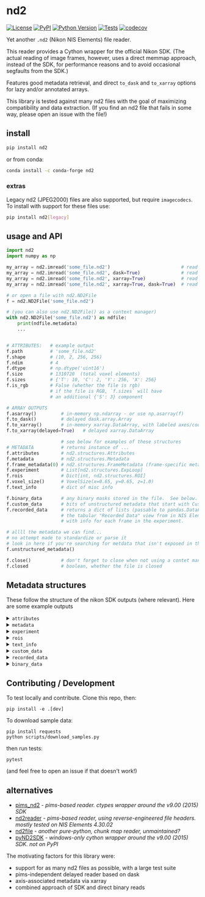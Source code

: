 # nd2

[![License](https://img.shields.io/pypi/l/nd2.svg?color=green)](https://github.com/tlambert03/nd2/raw/main/LICENSE)
[![PyPI](https://img.shields.io/pypi/v/nd2.svg?color=green)](https://pypi.org/project/nd2)
[![Python Version](https://img.shields.io/pypi/pyversions/nd2.svg?color=green)](https://python.org)
[![Tests](https://github.com/tlambert03/nd2/actions/workflows/ci.yml/badge.svg)](https://github.com/tlambert03/nd2/actions/workflows/ci.yml)
[![codecov](https://codecov.io/gh/tlambert03/nd2/branch/main/graph/badge.svg)](https://codecov.io/gh/tlambert03/nd2)

Yet another `.nd2` (Nikon NIS Elements) file reader.

This reader provides a Cython wrapper for the official Nikon SDK.
(The actual reading of image frames, however, uses a direct memmap approach, instead of the SDK,
for performance reasons and to avoid occasional segfaults from the SDK.)

Features good metadata retrieval, and direct `to_dask` and `to_xarray` options for lazy and/or annotated arrays.

This library is tested against many nd2 files with the goal of maximizing compatibility and data extraction.
(If you find an nd2 file that fails in some way, please open an issue with the file!)

## install

```sh
pip install nd2
```

or from conda:

```sh
conda install -c conda-forge nd2
```

### extras

Legacy nd2 (JPEG2000) files are also supported, but require `imagecodecs`.  To install with support for these files use:

```sh
pip install nd2[legacy]
```

## usage and API

```python
import nd2
import numpy as np

my_array = nd2.imread('some_file.nd2')                          # read to numpy array
my_array = nd2.imread('some_file.nd2', dask=True)               # read to dask array
my_array = nd2.imread('some_file.nd2', xarray=True)             # read to xarray
my_array = nd2.imread('some_file.nd2', xarray=True, dask=True)  # read file to dask-xarray

# or open a file with nd2.ND2File
f = nd2.ND2File('some_file.nd2')

# (you can also use nd2.ND2File() as a context manager)
with nd2.ND2File('some_file.nd2') as ndfile:
    print(ndfile.metadata)
    ...


# ATTRIBUTES:   # example output
f.path          # 'some_file.nd2'
f.shape         # (10, 2, 256, 256)
f.ndim          # 4
f.dtype         # np.dtype('uint16')
f.size          # 1310720  (total voxel elements)
f.sizes         # {'T': 10, 'C': 2, 'Y': 256, 'X': 256}
f.is_rgb        # False (whether the file is rgb)
                # if the file is RGB, `f.sizes` will have
                # an additional {'S': 3} component

# ARRAY OUTPUTS
f.asarray()         # in-memory np.ndarray - or use np.asarray(f)
f.to_dask()         # delayed dask.array.Array
f.to_xarray()       # in-memory xarray.DataArray, with labeled axes/coords
f.to_xarray(delayed=True)   # delayed xarray.DataArray

                    # see below for examples of these structures
# METADATA          # returns instance of ...
f.attributes        # nd2.structures.Attributes
f.metadata          # nd2.structures.Metadata
f.frame_metadata(0) # nd2.structures.FrameMetadata (frame-specific meta)
f.experiment        # List[nd2.structures.ExpLoop]
f.rois              # Dict[int, nd2.structures.ROI]
f.voxel_size()      # VoxelSize(x=0.65, y=0.65, z=1.0)
f.text_info         # dict of misc info

f.binary_data       # any binary masks stored in the file.  See below.
f.custom_data       # bits of unstructured metadata that start with CustomData
f.recorded_data     # returns a dict of lists (passable to pandas.DataFrame) that
                    # the tabular "Recorded Data" view from in NIS Elements/Viewer
                    # with info for each frame in the experiment.

# allll the metadata we can find...
# no attempt made to standardize or parse it
# look in here if you're searching for metdata that isn't exposed in the above
f.unstructured_metadata()

f.close()           # don't forget to close when not using a contet manager!
f.closed            # boolean, whether the file is closed
```

## Metadata structures

These follow the structure of the nikon SDK outputs (where relevant).
Here are some example outputs

<details>

<summary><code>attributes</code></summary>

```python
Attributes(
    bitsPerComponentInMemory=16,
    bitsPerComponentSignificant=16,
    componentCount=2,
    heightPx=32,
    pixelDataType='unsigned',
    sequenceCount=60,
    widthBytes=128,
    widthPx=32,
    compressionLevel=None,
    compressionType=None,
    tileHeightPx=None,
    tileWidthPx=None,
    channelCount=2
)
```

</details>

<details>

<summary><code>metadata</code></summary>

*Note: the `metadata` for legacy (JPEG2000) files will be a plain unstructured dict.*

```python
Metadata(
    contents=Contents(channelCount=2, frameCount=60),
    channels=[
        Channel(
            channel=ChannelMeta(name='Widefield Green', index=0, colorRGB=65371, emissionLambdaNm=535.0, excitationLambdaNm=None),
            loops=LoopIndices(NETimeLoop=None, TimeLoop=0, XYPosLoop=1, ZStackLoop=2),
            microscope=Microscope(
                objectiveMagnification=10.0,
                objectiveName='Plan Fluor 10x Ph1 DLL',
                objectiveNumericalAperture=0.3,
                zoomMagnification=1.0,
                immersionRefractiveIndex=1.0,
                projectiveMagnification=None,
                pinholeDiameterUm=None,
                modalityFlags=['fluorescence']
            ),
            volume=Volume(
                axesCalibrated=[True, True, True],
                axesCalibration=[0.652452890023035, 0.652452890023035, 1.0],
                axesInterpretation=(
                    <AxisInterpretation.distance: 'distance'>,
                    <AxisInterpretation.distance: 'distance'>,
                    <AxisInterpretation.distance: 'distance'>
                ),
                bitsPerComponentInMemory=16,
                bitsPerComponentSignificant=16,
                cameraTransformationMatrix=[-0.9998932296054086, -0.014612644841559427, 0.014612644841559427, -0.9998932296054086],
                componentCount=1,
                componentDataType='unsigned',
                voxelCount=[32, 32, 5],
                componentMaxima=[0.0],
                componentMinima=[0.0],
                pixelToStageTransformationMatrix=None
            )
        ),
        Channel(
            channel=ChannelMeta(name='Widefield Red', index=1, colorRGB=22015, emissionLambdaNm=620.0, excitationLambdaNm=None),
            loops=LoopIndices(NETimeLoop=None, TimeLoop=0, XYPosLoop=1, ZStackLoop=2),
            microscope=Microscope(
                objectiveMagnification=10.0,
                objectiveName='Plan Fluor 10x Ph1 DLL',
                objectiveNumericalAperture=0.3,
                zoomMagnification=1.0,
                immersionRefractiveIndex=1.0,
                projectiveMagnification=None,
                pinholeDiameterUm=None,
                modalityFlags=['fluorescence']
            ),
            volume=Volume(
                axesCalibrated=[True, True, True],
                axesCalibration=[0.652452890023035, 0.652452890023035, 1.0],
                axesInterpretation=(
                    <AxisInterpretation.distance: 'distance'>,
                    <AxisInterpretation.distance: 'distance'>,
                    <AxisInterpretation.distance: 'distance'>
                ),
                bitsPerComponentInMemory=16,
                bitsPerComponentSignificant=16,
                cameraTransformationMatrix=[-0.9998932296054086, -0.014612644841559427, 0.014612644841559427, -0.9998932296054086],
                componentCount=1,
                componentDataType='unsigned',
                voxelCount=[32, 32, 5],
                componentMaxima=[0.0],
                componentMinima=[0.0],
                pixelToStageTransformationMatrix=None
            )
        )
    ]
)
```

</details>

<details>

<summary><code>experiment</code></summary>

```python
[
    TimeLoop(
        count=3,
        nestingLevel=0,
        parameters=TimeLoopParams(
            startMs=0.0,
            periodMs=1.0,
            durationMs=0.0,
            periodDiff=PeriodDiff(avg=16278.339965820312, max=16411.849853515625, min=16144.830078125)
        ),
        type='TimeLoop'
    ),
    XYPosLoop(
        count=4,
        nestingLevel=1,
        parameters=XYPosLoopParams(
            isSettingZ=True,
            points=[
                Position(stagePositionUm=[26950.2, -1801.6000000000001, 498.46000000000004], pfsOffset=None, name=None),
                Position(stagePositionUm=[31452.2, -1801.6000000000001, 670.7], pfsOffset=None, name=None),
                Position(stagePositionUm=[35234.3, 2116.4, 664.08], pfsOffset=None, name=None),
                Position(stagePositionUm=[40642.9, -3585.1000000000004, 555.12], pfsOffset=None, name=None)
            ]
        ),
        type='XYPosLoop'
    ),
    ZStackLoop(count=5, nestingLevel=2, parameters=ZStackLoopParams(homeIndex=2, stepUm=1.0, bottomToTop=True, deviceName='Ti2 ZDrive'), type='ZStackLoop')
]
```

</details>

<details>

<summary><code>rois</code></summary>

ROIs found in the metadata are available at `ND2File.rois`, which is a
`dict` of `nd2.structures.ROI` objects, keyed by the ROI ID:

```python
{
    1: ROI(
        id=1,
        info=RoiInfo(
            shapeType=<RoiShapeType.Rectangle: 3>,
            interpType=<InterpType.StimulationROI: 4>,
            cookie=1,
            color=255,
            label='',
            stimulationGroup=0,
            scope=1,
            appData=0,
            multiFrame=False,
            locked=False,
            compCount=2,
            bpc=16,
            autodetected=False,
            gradientStimulation=False,
            gradientStimulationBitDepth=0,
            gradientStimulationLo=0.0,
            gradientStimulationHi=0.0
        ),
        guid='{87190352-9B32-46E4-8297-C46621C1E1EF}',
        animParams=[
            AnimParam(
                timeMs=0.0,
                enabled=1,
                centerX=-0.4228425369685782,
                centerY=-0.5194951478743071,
                centerZ=0.0,
                rotationZ=0.0,
                boxShape=BoxShape(
                    sizeX=0.21256931608133062,
                    sizeY=0.21441774491682075,
                    sizeZ=0.0
                ),
                extrudedShape=ExtrudedShape(sizeZ=0, basePoints=[])
            )
        ]
    ),
    ...
}
```

</details>

<details>

<summary><code>text_info</code></summary>

```python
{
    'capturing': 'Flash4.0, SN:101412\r\nSample 1:\r\n  Exposure: 100 ms\r\n  Binning: 1x1\r\n  Scan Mode: Fast\r\nSample 2:\r\n  Exposure: 100 ms\r\n  Binning: 1x1\r\n  Scan Mode: Fast',
    'date': '9/28/2021  9:41:27 AM',
    'description': 'Metadata:\r\nDimensions: T(3) x XY(4) x λ(2) x Z(5)\r\nCamera Name: Flash4.0, SN:101412\r\nNumerical Aperture: 0.3\r\nRefractive Index: 1\r\nNumber of Picture Planes: 2\r\nPlane #1:\r\n Name: Widefield Green\r\n Component Count: 1\r\n Modality: Widefield Fluorescence\r\n Camera Settings:   Exposure: 100 ms\r\n  Binning: 1x1\r\n  Scan Mode: Fast\r\n Microscope Settings:   Nikon Ti2, FilterChanger(Turret-Lo): 3 (FITC)\r\n  Nikon Ti2, Shutter(FL-Lo): Open\r\n  Nikon Ti2, Shutter(DIA LED): Closed\r\n  Nikon Ti2, Illuminator(DIA): Off\r\n  Nikon Ti2, Illuminator(DIA) Iris intensity: 3.0\r\n  Analyzer Slider: Extracted\r\n  Analyzer Cube: Extracted\r\n  Condenser: 1 (Shutter)\r\n  PFS, state: On\r\n  PFS, offset: 7959\r\n  PFS, mirror: Inserted\r\n  PFS, Dish Type: Glass\r\n  Zoom: 1.00x\r\n  Sola, Shutter(Sola): Active\r\n  Sola, Illuminator(Sola) Voltage: 100.0\r\nPlane #2:\r\n Name: Widefield Red\r\n Component Count: 1\r\n Modality: Widefield Fluorescence\r\n Camera Settings:   Exposure: 100 ms\r\n  Binning: 1x1\r\n  Scan Mode: Fast\r\n Microscope Settings:   Nikon Ti2, FilterChanger(Turret-Lo): 4 (TRITC)\r\n  Nikon Ti2, Shutter(FL-Lo): Open\r\n  Nikon Ti2, Shutter(DIA LED): Closed\r\n  Nikon Ti2, Illuminator(DIA): Off\r\n  Nikon Ti2, Illuminator(DIA) Iris intensity: 1.5\r\n  Analyzer Slider: Extracted\r\n  Analyzer Cube: Extracted\r\n  Condenser: 1 (Shutter)\r\n  PFS, state: On\r\n  PFS, offset: 7959\r\n  PFS, mirror: Inserted\r\n  PFS, Dish Type: Glass\r\n  Zoom: 1.00x\r\n  Sola, Shutter(Sola): Active\r\n  Sola, Illuminator(Sola) Voltage: 100.0\r\nTime Loop: 3\r\n- Equidistant (Period 1 ms)\r\nZ Stack Loop: 5\r\n- Step: 1 µm\r\n- Device: Ti2 ZDrive',
    'optics': 'Plan Fluor 10x Ph1 DLL'
}
```

</details>

<details>

<summary><code>custom_data</code></summary>

No attempt is made to parse this data.  It will vary from file to file, but you may find something useful here:

```python
{
    'StreamDataV1_0': {
        'Vector_StreamAnalogIn': '',
        'Vector_StreamDigitalIn': '',
        'Vector_AnalogIn': '',
        'Vector_DigitalIn': '',
        'Vector_Other': '',
        'Vector_StreamAnalogOut': '',
        'Vector_StreamDigitalOut': '',
        'Vector_AnalogOut': '',
        'Vector_DigitalOut': ''
    },
    'NDControlV1_0': {
        'NDControl': {
            'LoopState': {'no_name': [529, 529, 529, 529, 529]},
            'PlayFPS': {'no_name': [20.0, 20.0, 0.0, 20.0, 0.0]},
            'LoopSize': {'no_name': [3, 4, 0, 5, 0]},
            'LoopPosition': {'no_name': [2, 3, 0, 4, 0]},
            'LoopSelection': {'no_name': [b'AAAA', b'AAAAAA==', b'', b'AAAAAAA=', b'']},
            'LoopRangeSelection': {'no_name': [b'AQEB', b'AQEBAQ==', b'', b'AQEBAQE=', b'']},
            'LoopEventSelection': {'no_name': [b'AAAA', b'AAAAAA==', b'', b'AAAAAAA=', b'']},
            'FramesInRange': '',
            'LoopStep': {'no_name': [0, 0, 0, 0, 0]},
            'UserEventType': 2,
            'SelectionStyle': 0,
            'FramesBefore': 2,
            'FramesAfter': 1,
            'TimeBefore': 1.0,
            'TimeAfter': 1.0
        }
    },
    'LUTDataV1_0': {
        'ViewLut': True,
        'LutParam': {
            'Gradient': 0,
            'GradientBrightField': 0,
            'MinSrc': 0,
            'MaxSrc': 65535,
            'GammaSrc': 1.0,
            'MinDst': 0,
            'MaxDst': 65535,
            'ColorSpace': 4,
            'Representation': 0,
            'LutComponentCount': 2,
            'GroupCount': 1,
            'CompLutParam': {
                '00': {'MinSrc': [82, 0.0], 'MaxSrc': [113, 1.0], 'GammaSrc': 1.0, 'MinDst': 0, 'MaxDst': 65535, 'Group': 0},
                '01': {'MinSrc': [82, 0.0], 'MaxSrc': [114, 1.0], 'GammaSrc': 1.0, 'MinDst': 0, 'MaxDst': 65535, 'Group': 0},
                '02': {'MinSrc': [0, 0.0], 'MaxSrc': [65535, 1.0], 'GammaSrc': 1.0, 'MinDst': 0, 'MaxDst': 65535, 'Group': 0}
            },
            'LutDataSpectral': {
                'GainTrueColor': 1.0,
                'OffsetTrueColor': 0.0,
                'GainGrayScale': 1.0,
                'OffsetGrayScal': 0.0,
                'SpectralColorMode': 0,
                'Group00': {
                    'ColorGroup': 16711680,
                    'ColorCustom': 16711680,
                    'GainCustom': 1.0,
                    'OffsetCustom': 0.0,
                    'GainGrouped': 1.0,
                    'OffsetGrouped': 0.0
                }
            }
        },
        'EnableAutoContrast': True,
        'EnableAutoWhite': True,
        'AutoWhiteColor': 16777215,
        'RatioDesc': {
            'Numer': 0,
            'Denom': 1,
            'NumOffset': 0,
            'DenOffset': 0,
            'Min': 0.0,
            'Max': 2.0,
            'BkgndSize': 0,
            'Calibrated': True,
            'Cal.dKd': 224.0,
            'Cal.dVisc': 1.0,
            'Cal.dFmin': 255.0,
            'Cal.dFmax': 1.0,
            'Cal.dRmin': 0.0,
            'Cal.dRmax': 2.0,
            'Cal.dTMeasCalMin': 0.0,
            'Cal.dTMeasCalMax': 0.0,
            'PickFromGraph': True,
            'RatioViewEnabled': True
        },
        'GraphSelected': -1,
        'GraphVerticalSplit': True,
        'GrayGraph': True,
        'ShowAllComp': True,
        'ShowSpectralGraph': True,
        'GraphScale': 0,
        'GraphZoom00': 1.0,
        'GraphOffset00': 0.0,
        'GraphZoom01': 1.0,
        'GraphOffset01': 0.0,
        'GraphZoom02': 1.0,
        'GraphOffset02': 0.0
    },
    'GrabberCameraSettingsV1_0': {
        'GrabberCameraSettings': {
            'CameraUniqueName': 'Hamamatsu C11440-22C SN:101412',
            'CameraUserName': 'Flash4.0, SN:101412',
            'CameraFamilyName': 'ecmC11440_22C',
            'OverloadedUniqueName': '',
            'ModifiedAtJDN': 2459486.07103009,
            'FormatFast': {
                'Desc': {
                    'UniqueName': 'FMT 1x1 16',
                    'Interpretation': 1,
                    'FQModeUsage': 15,
                    'CanExecAsyncSampleGet': True,
                    'Fps': 30.00300030003,
                    'Sensitivity': 1.0,
                    'SensorPixels': {'cx': 2048, 'cy': 2044},
                    'SensorMicrons': {'cx': 13312, 'cy': 13286},
                    'SensorMin': {'cx': 4, 'cy': 4},
                    'SensorStep': {'cx': 2, 'cy': 2},
                    'BinningX': 1.0,
                    'BinningY': 1.0,
                    'SensorSource': {'left': 0, 'top': 0, 'right': 2048, 'bottom': 2044},
                    'FormatText': '16-bit - No Binning',
                    'FormatDesc': '16-bit - No Binning (30.0 FPS)',
                    'CamCorrReq': True,
                    'Comp': 1,
                    'Bpc': 16,
                    'UsageFlags': 1
                },
                'SensorUser': {'left': 512, 'top': 512, 'right': 544, 'bottom': 544}
            },
            'FormatQuality': {
                'Desc': {
                    'UniqueName': 'FMT 1x1 16',
                    'Interpretation': 1,
                    'FQModeUsage': 15,
                    'CanExecAsyncSampleGet': True,
                    'Fps': 30.00300030003,
                    'Sensitivity': 1.0,
                    'SensorPixels': {'cx': 2048, 'cy': 2044},
                    'SensorMicrons': {'cx': 13312, 'cy': 13286},
                    'SensorMin': {'cx': 4, 'cy': 4},
                    'SensorStep': {'cx': 2, 'cy': 2},
                    'BinningX': 1.0,
                    'BinningY': 1.0,
                    'SensorSource': {'left': 0, 'top': 0, 'right': 2048, 'bottom': 2044},
                    'FormatText': '16-bit - No Binning',
                    'FormatDesc': '16-bit - No Binning (30.0 FPS)',
                    'CamCorrReq': True,
                    'Comp': 1,
                    'Bpc': 16,
                    'UsageFlags': 1
                },
                'SensorUser': {'left': 512, 'top': 512, 'right': 544, 'bottom': 544}
            },
            'PropertiesFast': {
                'Exposure': 100.0,
                'LiveSpeedUp': 1,
                'CaptureQuality': 75,
                'CaptureMaxExposure': 10000.0,
                'QuantilRelative': True,
                'QuantilPromile': 0.1,
                'QuantilPixels': 100,
                'EnableAutoExposure': True,
                'ScanMode': 2,
                'Average': 1,
                'Integrate': 1,
                'AverageToQuality': 0.0,
                'AverageCH': '',
                'IntegrateCH': '',
                'AverageToQualityCH': '',
                'IntegrateToQualityCH': '',
                'FlexibleHeight': -1,
                'Negate': 0,
                'MultiExcitation': ''
            },
            'PropertiesFast_Extra': {'PropGroupCount': 0, 'PropGroupUsageArray': {}, 'PropGroupNameArray': {}},
            'PropertiesQuality': {
                'Exposure': 100.0,
                'LiveSpeedUp': 1,
                'CaptureQuality': 75,
                'CaptureMaxExposure': 10000.0,
                'QuantilRelative': True,
                'QuantilPromile': 0.1,
                'QuantilPixels': 100,
                'EnableAutoExposure': True,
                'ScanMode': 2,
                'Average': 1,
                'Integrate': 1,
                'AverageToQuality': 0.0,
                'AverageCH': '',
                'IntegrateCH': '',
                'AverageToQualityCH': '',
                'IntegrateToQualityCH': '',
                'FlexibleHeight': -1,
                'Negate': 0,
                'MultiExcitation': ''
            },
            'PropertiesQuality_Extra': {
                'PropGroupCount': 1,
                'PropGroupUsageArray': {'0': 0},
                'PropGroupNameArray': {'0': 'Use Stored ROI'}
            },
            'Metadata': {
                'Key': 'MV=0,TA=0,CH=1',
                'ChannelCount': 1,
                'Channels': {
                    'Channel_0': {
                        'Color': 22015,
                        'Name': 'Widefield Red',
                        'EmWavelength': 620.0,
                        'ChannelIsActive': True,
                        'ExWavelength': 540.5,
                        'MaxSaturatedValue': 4294967295
                    }
                }
            },
            'LightPath': {
                'TypeID': 0,
                'ExcitationSourceKey': 'LIGHT-EPI',
                'ExcitationSourceName': '',
                'EPIAdditionalFilterKey': '',
                'EPIAdditionalFilterName': '',
                'DIAAdditionalFilterKey': '',
                'DIAAdditionalFilterName': '',
                'LastEmissionFilterKey1': 'Turret-Lo',
                'LastEmissionFilterName1': 'Nikon Ti2, FilterChanger(Turret-Lo)',
                'SetColorManually': True,
                'MultiViewEnabled': True,
                'UpdateLPAutomatically': True
            },
            'ROI': {'Left': 512, 'Top': 512, 'Right': 544, 'Bottom': 544}
        },
        'GrabberCameraSettingsFQMode': 1
    },
    'CustomDataV2_0': {
        'CustomTagDescription_v1.0': {
            'Tag0': {'ID': 'Camera_ExposureTime1', 'Type': 3, 'Group': 2, 'Size': 60, 'Desc': 'Exposure Time', 'Unit': 'ms'},
            'Tag1': {'ID': 'PFS_OFFSET', 'Type': 2, 'Group': 1, 'Size': 60, 'Desc': 'PFS Offset', 'Unit': ''},
            'Tag2': {'ID': 'PFS_STATUS', 'Type': 2, 'Group': 1, 'Size': 60, 'Desc': 'PFS Status', 'Unit': ''},
            'Tag3': {'ID': 'X', 'Type': 3, 'Group': 1, 'Size': 60, 'Desc': 'X Coord', 'Unit': 'µm'},
            'Tag4': {'ID': 'Y', 'Type': 3, 'Group': 1, 'Size': 60, 'Desc': 'Y Coord', 'Unit': 'µm'},
            'Tag5': {'ID': 'Z', 'Type': 3, 'Group': 1, 'Size': 60, 'Desc': 'Z Coord', 'Unit': 'µm'},
            'Tag6': {'ID': 'Z1', 'Type': 3, 'Group': 1, 'Size': 60, 'Desc': 'Ti2 ZDrive', 'Unit': 'µm'}
        }
    },
    'AppInfo_V1_0': {
        'SWNameString': 'NIS-Elements AR',
        'GrabberString': 'Hamamatsu',
        'VersionString': '5.20.02 (Build 1453)',
        'CopyrightString': 'Copyright © 1991-2019  Laboratory Imaging,  http://www.lim.cz',
        'CompanyString': 'NIKON Corporation',
        'NFRString': ''
    },
    'AcqTimeV1_0': 2459486.07044662
}
```

</details>

<details>

<summary><code>recorded_data</code></summary>

This property returns a `dict` of equal-length sequences.
It matches the tabular data reported in the `Image Properties > Recorded Data` tab of the NIS Viewer.

(There will be a column for each tag in the `CustomDataV2_0` section of `custom_data` above.)

```python
{
    'Time [s]': array([ 1.32686654,  1.69089657,  2.04194662,  2.38194662,  2.63795663,
        8.7022286 ,  9.03626864,  9.33031869,  9.63934872,  9.90636874,
       11.48143856, 11.7964786 , 12.0894786 , 12.37153866, 12.66546859]),
    'Z-Series': array([-2., -1.,  0.,  1.,  2., -2., -1.,  0.,  1.,  2., -2., -1.,  0.,
        1.,  2.]),
    'Exposure Time [ms]': array([100., 100., 100., 100., 100., 100., 100., 100., 100., 100., 100.,
       100., 100., 100., 100.]),
    'PFS Offset []': array([0, 0, 0, 0, 0, 0, 0, 0, 0, 0, 0, 0, 0, 0, 0], dtype=int32),
    'PFS Status []': array([0, 0, 0, 0, 0, 0, 0, 0, 0, 0, 0, 0, 0, 0, 0], dtype=int32),
    'X Coord [µm]': array([31452.2, 31452.2, 31452.2, 31452.2, 31452.2, 31452.2, 31452.2,
       31452.2, 31452.2, 31452.2, 31452.2, 31452.2, 31452.2, 31452.2,
       31452.2]),
    'Y Coord [µm]': array([-1801.6, -1801.6, -1801.6, -1801.6, -1801.6, -1801.6, -1801.6,
       -1801.6, -1801.6, -1801.6, -1801.6, -1801.6, -1801.6, -1801.6,
       -1801.6]),
    'Z Coord [µm]': array([552.74, 553.74, 554.74, 555.74, 556.74, 552.7 , 553.7 , 554.68,
       555.7 , 556.64, 552.68, 553.68, 554.68, 555.68, 556.68]),
    'Ti2 ZDrive [µm]': array([552.74, 553.74, 554.74, 555.74, 556.74, 552.7 , 553.7 , 554.68,
       555.7 , 556.64, 552.68, 553.68, 554.68, 555.68, 556.68])
}
```

You can pass the output of `recorded_data` to `pandas.DataFrame`:

```python
In [13]: pd.DataFrame(nd2file.recorded_data)
Out[13]:
     Time [s]  Z-Series  Exposure Time [ms]  PFS Offset []  PFS Status []  X Coord [µm]  Y Coord [µm]  Z Coord [µm]  Ti2 ZDrive [µm]
0    1.326867      -2.0               100.0              0              0       31452.2       -1801.6        552.74           552.74
1    1.690897      -1.0               100.0              0              0       31452.2       -1801.6        553.74           553.74
2    2.041947       0.0               100.0              0              0       31452.2       -1801.6        554.74           554.74
3    2.381947       1.0               100.0              0              0       31452.2       -1801.6        555.74           555.74
4    2.637957       2.0               100.0              0              0       31452.2       -1801.6        556.74           556.74
5    8.702229      -2.0               100.0              0              0       31452.2       -1801.6        552.70           552.70
6    9.036269      -1.0               100.0              0              0       31452.2       -1801.6        553.70           553.70
7    9.330319       0.0               100.0              0              0       31452.2       -1801.6        554.68           554.68
8    9.639349       1.0               100.0              0              0       31452.2       -1801.6        555.70           555.70
9    9.906369       2.0               100.0              0              0       31452.2       -1801.6        556.64           556.64
10  11.481439      -2.0               100.0              0              0       31452.2       -1801.6        552.68           552.68
11  11.796479      -1.0               100.0              0              0       31452.2       -1801.6        553.68           553.68
12  12.089479       0.0               100.0              0              0       31452.2       -1801.6        554.68           554.68
13  12.371539       1.0               100.0              0              0       31452.2       -1801.6        555.68           555.68
14  12.665469       2.0               100.0              0              0       31452.2       -1801.6        556.68           556.68

```

</details>

<details>

<summary><code>binary_data</code></summary>

This property returns an `nd2.BinaryLayers` object representing all of the
binary masks in the nd2 file.

A `nd2.BinaryLayers` object is a sequence of individual `nd2.BinaryLayer`
objects (one for each binary layer found in the file).  Each `BinaryLayer` in
the sequence is a named tuple that has, among other things, a `name` attribute,
and a `data` attribute that is list of numpy arrays (one for each frame in the
experiment) or `None` if the binary layer had no data in that frame.

The most common use case will be to cast either the entire `BinaryLayers` object
or an individual `BinaryLayer` to a `numpy.ndarray`:

```python
>>> import nd2
>>> nd2file = nd2.ND2File('path/to/file.nd2')
>>> binary_layers = nd2file.binary_data

# The output array will have shape
# (n_binary_layers, *coord_shape, *frame_shape).
>>> np.asarray(binary_layers)
```

For example, if the data in the nd2 file has shape `(nT, nZ, nC, nY, nX)`, and
there are 4 binary layers, then the output of `np.asarray(nd2file.binary_data)` will
have shape `(4, nT, nZ, nY, nX)`.  (Note that the `nC` dimension is not present
in the output array, and the binary layers are always in the first axis).

You can also cast an individual `BinaryLayer` to a numpy array:

```python
>>> binary_layer = binary_layers[0]
>>> np.asarray(binary_layer)
```

</details>


## Contributing / Development

To test locally and contribute.  Clone this repo, then:

```
pip install -e .[dev]
```

To download sample data:

```
pip install requests
python scripts/download_samples.py
```

then run tests:

```
pytest
```

(and feel free to open an issue if that doesn't work!)

## alternatives

- [pims_nd2](https://github.com/soft-matter/pims_nd2) - *pims-based reader. ctypes wrapper around the v9.00 (2015) SDK*
- [nd2reader](https://github.com/rbnvrw/nd2reader) - *pims-based reader, using reverse-engineered file headers. mostly tested on NIS Elements 4.30.02*
- [nd2file](https://github.com/csachs/nd2file) - *another pure-python, chunk map reader, unmaintained?*
- [pyND2SDK](https://github.com/aarpon/pyND2SDK) - *windows-only cython wrapper around the v9.00 (2015) SDK. not on PyPI*

The motivating factors for this library were:

- support for as many nd2 files as possible, with a large test suite
- pims-independent delayed reader based on dask
- axis-associated metadata via xarray
- combined approach of SDK and direct binary reads
